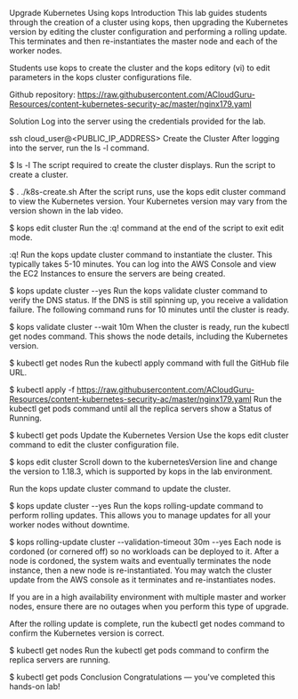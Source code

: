 Upgrade Kubernetes Using kops
Introduction
This lab guides students through the creation of a cluster using kops, then upgrading the Kubernetes version by editing the cluster configuration and performing a rolling update. This terminates and then re-instantiates the master node and each of the worker nodes.

Students use kops to create the cluster and the kops editory (vi) to edit parameters in the kops cluster configurations file.

Github repository: https://raw.githubusercontent.com/ACloudGuru-Resources/content-kubernetes-security-ac/master/nginx179.yaml

Solution
Log into the server using the credentials provided for the lab.

ssh cloud_user@<PUBLIC_IP_ADDRESS>
Create the Cluster
After logging into the server, run the ls -l command.

$ ls -l
The script required to create the cluster displays. Run the script to create a cluster.

$ . ./k8s-create.sh
After the script runs, use the kops edit cluster command to view the Kubernetes version. Your Kubernetes version may vary from the version shown in the lab video.

$ kops edit cluster
Run the :q! command at the end of the script to exit edit mode.

:q!
Run the kops update cluster command to instantiate the cluster. This typically takes 5-10 minutes. You can log into the AWS Console and view the EC2 Instances to ensure the servers are being created.

$ kops update cluster --yes
Run the kops validate cluster command to verify the DNS status. If the DNS is still spinning up, you receive a validation failure. The following command runs for 10 minutes until the cluster is ready.

$ kops validate cluster --wait 10m
When the cluster is ready, run the kubectl get nodes command. This shows the node details, including the Kubernetes version.

$ kubectl get nodes
Run the kubectl apply command with full the GitHub file URL.

$ kubectl apply -f https://raw.githubusercontent.com/ACloudGuru-Resources/content-kubernetes-security-ac/master/nginx179.yaml
Run the kubectl get pods command until all the replica servers show a Status of Running.

$ kubectl get pods
Update the Kubernetes Version
Use the kops edit cluster command to edit the cluster configuration file.

$ kops edit cluster
Scroll down to the kubernetesVersion line and change the version to 1.18.3, which is supported by kops in the lab environment.

Run the kops update cluster command to update the cluster.

$ kops update cluster --yes
Run the kops rolling-update command to perform rolling updates. This allows you to manage updates for all your worker nodes without downtime.

$ kops rolling-update cluster --validation-timeout 30m --yes
Each node is cordoned (or cornered off) so no workloads can be deployed to it. After a node is cordoned, the system waits and eventually terminates the node instance, then a new node is re-instantiated. You may watch the cluster update from the AWS console as it terminates and re-instantiates nodes.

If you are in a high availability environment with multiple master and worker nodes, ensure there are no outages when you perform this type of upgrade.

After the rolling update is complete, run the kubectl get nodes command to confirm the Kubernetes version is correct.

$ kubectl get nodes
Run the kubectl get pods command to confirm the replica servers are running.

$ kubectl get pods
Conclusion
Congratulations — you've completed this hands-on lab!
